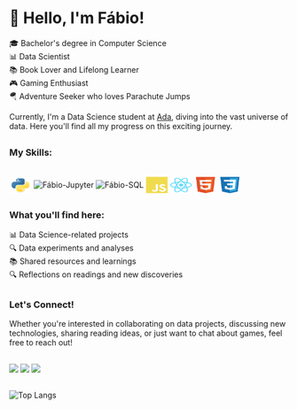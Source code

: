 # 👋 Hello, I'm Fábio!

🎓 Bachelor's degree in Computer Science  
📊 Data Scientist  
📚 Book Lover and Lifelong Learner  
🎮 Gaming Enthusiast  
🪂 Adventure Seeker who loves Parachute Jumps  

Currently, I'm a Data Science student at [Ada](https://www.linkedin.com/school/adatechbr/), diving into the vast universe of data. Here you'll find all my progress on this exciting journey.

##

### My Skills:

<div style="display: inline_block"><br>
  <img align="center" alt="Rafa-Python" height="30" width="40" src="https://raw.githubusercontent.com/devicons/devicon/master/icons/python/python-original.svg">
  <img align="center" alt="Fábio-Jupyter" height="30" width="40" src="https://cdn.jsdelivr.net/gh/devicons/devicon@latest/icons/jupyter/jupyter-original-wordmark.svg"/>
  <img align="center" alt="Fábio-SQL" height="30" width="40" src="https://cdn.jsdelivr.net/gh/devicons/devicon@latest/icons/mysql/mysql-original-wordmark.svg" />
  <img align="center" alt="Fábio-Js" height="30" width="40" src="https://raw.githubusercontent.com/devicons/devicon/master/icons/javascript/javascript-plain.svg">  
  <img align="center" alt="Fábui-React" height="30" width="40" src="https://raw.githubusercontent.com/devicons/devicon/master/icons/react/react-original.svg">
  <img align="center" alt="Fábio-HTML" height="30" width="40" src="https://raw.githubusercontent.com/devicons/devicon/master/icons/html5/html5-original.svg">
  <img align="center" alt="Fábio-CSS" height="30" width="40" src="https://raw.githubusercontent.com/devicons/devicon/master/icons/css3/css3-original.svg">    
</div>

##

### What you'll find here:

📊 Data Science-related projects  
🔍 Data experiments and analyses  
📚 Shared resources and learnings  
🔍 Reflections on readings and new discoveries  

## 

### Let's Connect!

Whether you're interested in collaborating on data projects, discussing new technologies, sharing reading ideas, or just want to chat about games, feel free to reach out!

##
<div> 
  <a href="https://www.instagram.com/fabioduartte/" target="_blank"><img src="https://img.shields.io/badge/-Instagram-%23E4405F?style=for-the-badge&logo=instagram&logoColor=white" target="_blank"></a>
  <a href = "mailto:freitasfdf28@gmail.com"><img src="https://img.shields.io/badge/-Gmail-%23333?style=for-the-badge&logo=gmail&logoColor=white" target="_blank"></a>
  <a href="https://www.linkedin.com/in/fabioduartefreitas/" target="_blank"><img src="https://img.shields.io/badge/-LinkedIn-%230077B5?style=for-the-badge&logo=linkedin&logoColor=white" target="_blank"></a> 
</div>

##

![Top Langs](https://github-readme-stats.vercel.app/api/top-langs/?username=FabioDuartte&layout=compact)

